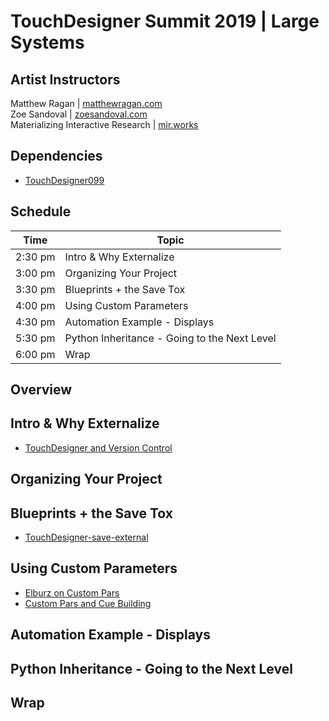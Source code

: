 # TouchDesigner Summit 2019 | Large Systems

## Artist Instructors
Matthew Ragan | [matthewragan.com](https://matthewragan.com)  
Zoe Sandoval | [zoesandoval.com](https://zoesandoval.com)  
Materializing Interactive Research | [mir.works](https://mir.works)

## Dependencies
* [TouchDesigner099](https://www.derivative.ca/099/Downloads/)

## Schedule
Time | Topic
---- | ----
2:30 pm | Intro & Why Externalize 
3:00 pm | Organizing Your Project
3:30 pm | Blueprints + the Save Tox
4:00 pm | Using Custom Parameters
4:30 pm | Automation Example - Displays
5:30 pm | Python Inheritance - Going to the Next Level
6:00 pm | Wrap

## Overview


## Intro & Why Externalize 
* [TouchDesigner and Version Control](https://matthewragan.com/2017/12/03/touchdesigner-working-styles-git/)

## Organizing Your Project


## Blueprints + the Save Tox
* [TouchDesigner-save-external](https://github.com/raganmd/touchdesigner-save-external)


## Using Custom Parameters
* [Elburz on Custom Pars](https://www.elburz.io/touchdesigner-beginner-tricks/)
* [Custom Pars and Cue Building](https://matthewragan.com/2019/05/06/touchdesigner-case-study-custom-parameters-and-cues/)

## Automation Example - Displays


## Python Inheritance - Going to the Next Level


## Wrap